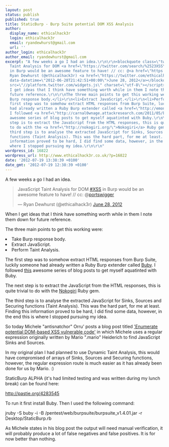 ```yaml
---
layout: post
status: publish
published: true
title: StaticBurp - Burp Suite potential DOM XSS Analysis
author:
  display_name: ethicalhack3r
  login: ethicalhack3r
  email: ryandewhurst@gmail.com
  url: ''
author_login: ethicalhack3r
author_email: ryandewhurst@gmail.com
excerpt: "A few weeks a go I had an idea.\r\n\r\n<blockquote class=\"twitter-tweet\"><p>JavaScript
  Taint Analysis for DOM <a href=\"https://twitter.com/search/%2523XSS\">#XSS</a>
  in Burp would be an awesome feature to have! // cc: @<a href=\"https://twitter.com/portswigger\">portswigger</a></p>&mdash;
  Ryan Dewhurst (@ethicalhack3r) <a href=\"https://twitter.com/ethicalhack3r/status/218459472450961408\"
  data-datetime=\"2012-06-28T21:42:51+00:00\">June 28, 2012</a></blockquote>\r\n<script
  src=\"//platform.twitter.com/widgets.js\" charset=\"utf-8\"></script>\r\n\r\nWhen
  I get ideas that I think have something worth while in them I note them down for
  future reference.\r\n\r\nThe three main points to get this working were:\r\n\r\n<li>Take
  Burp response body.</li>\r\n<li>Extract JavaScript.</li>\r\n<li>Perform Taint Analysis.</li>\r\n\r\nThe
  first step was to somehow extract HTML responses from Burp Suite, luckily someone
  had already written a Ruby Burp extender called <a href=\"http://emonti.github.com/buby/\">Buby</a>.
  I followed <a href=\"http://carnal0wnage.attackresearch.com/2011/05/buby-script-basics-part-1.html\">this</a>
  awesome series of blog posts to get myself aquatinted with Buby.\r\n\r\nThe next
  step is to extract the JavaScript from the HTML responses, this is quite trivial
  to do with the <a href=\"http://nokogiri.org/\">Nokogiri</a> Ruby gem.\r\n\r\nThe
  third step is to analyse the extracted JavaScript for Sinks, Sources and Securing
  functions (Taint Analysis). This was the hard part, for me at least. Finding this
  information proved to be hard, I did find some data, however, in the end this is
  where I stopped pursuing my idea.\r\n\r\n"
wordpress_id: 16822
wordpress_url: http://www.ethicalhack3r.co.uk/?p=16822
date: '2012-07-19 13:38:39 +0100'
date_gmt: '2012-07-19 12:38:39 +0100'
---
```

<p>A few weeks a go I had an idea.</p>
<blockquote class="twitter-tweet"><p>JavaScript Taint Analysis for DOM <a href="https://twitter.com/search/%2523XSS">#XSS</a> in Burp would be an awesome feature to have! // cc: @<a href="https://twitter.com/portswigger">portswigger</a></p>
<p>&mdash; Ryan Dewhurst (@ethicalhack3r) <a href="https://twitter.com/ethicalhack3r/status/218459472450961408" data-datetime="2012-06-28T21:42:51+00:00">June 28, 2012</a></p></blockquote>
<p><script src="//platform.twitter.com/widgets.js" charset="utf-8"></script></p>
<p>When I get ideas that I think have something worth while in them I note them down for future reference.</p>
<p>The three main points to get this working were:</p>
<li>Take Burp response body.</li>
<li>Extract JavaScript.</li>
<li>Perform Taint Analysis.</li>
<p>The first step was to somehow extract HTML responses from Burp Suite, luckily someone had already written a Ruby Burp extender called <a href="http://emonti.github.com/buby/">Buby</a>. I followed <a href="http://carnal0wnage.attackresearch.com/2011/05/buby-script-basics-part-1.html">this</a> awesome series of blog posts to get myself aquatinted with Buby.</p>
<p>The next step is to extract the JavaScript from the HTML responses, this is quite trivial to do with the <a href="http://nokogiri.org/">Nokogiri</a> Ruby gem.</p>
<p>The third step is to analyse the extracted JavaScript for Sinks, Sources and Securing functions (Taint Analysis). This was the hard part, for me at least. Finding this information proved to be hard, I did find some data, however, in the end this is where I stopped pursuing my idea.</p>
<p><a id="more"></a><a id="more-16822"></a></p>
<p>So today Michele "antisnatchor" Orru' posts a blog post titled <a href="http://antisnatchor.com/Enumerate_potential_DOM-based_XSS_vulnerable_code">'Enumerate potential DOM-based XSS vulnerable code'</a> in which Michele uses a regular expression originally written by Mario ".mario" Heiderich to find JavaScript Sinks and Sources.</p>
<p>In my original plan I had planned to use Dynamic Taint Analysis, this would have compromised of arrays of Sinks, Sources and Securing functions, however, the regular expression route is much easier as it has already been done for us by Mario. :)</p>
<p>StaticBurp ALPHA (it's had limited testing and was written during my lunch break) can be found here:</p>
<p><a href="http://pastie.org/4283545">http://pastie.org/4283545</a></p>
<p>To run it first install Buby. Then I used the following command:</p>
<p>jruby -S buby -i -B /pentest/web/burpsuite/burpsuite_v1.4.01.jar -r Desktop/StaticBurp.rb</p>
<p>As Michele states in his blog post the output will need manual verification, it will probably produce a lot of false negatives and false positives. It is for now better than nothing.</p>
